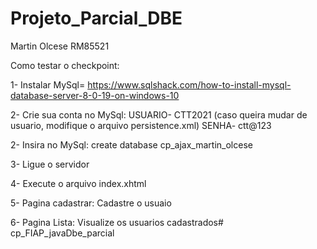 # Projeto_Parcial_DBE
Martin Olcese
RM85521

Como testar o checkpoint:

1- Instalar MySql= https://www.sqlshack.com/how-to-install-mysql-database-server-8-0-19-on-windows-10

2- Crie sua conta no MySql:  USUARIO- CTT2021 (caso queira mudar de usuario, modifique o arquivo persistence.xml)
							 SENHA- ctt@123
							 							 
2- Insira no MySql: create database cp_ajax_martin_olcese

3- Ligue o servidor

4- Execute o arquivo index.xhtml

5- Pagina cadastrar: Cadastre o usuaio

6- Pagina Lista: Visualize os usuarios cadastrados# cp_FIAP_javaDbe_parcial
